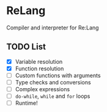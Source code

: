 # ReLang
Compiler and interpreter for Re:Lang


## TODO List
- [x] Variable resolution
- [x] Function resolution
- [ ] Custom functions with arguments
- [ ] Type checks and conversions
- [ ] Complex expressions
- [ ] `do-while`, `while` and `for` loops
- [ ] Runtime! 
